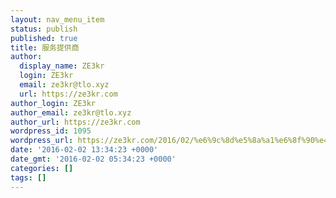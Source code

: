 ```yaml
---
layout: nav_menu_item
status: publish
published: true
title: 服务提供商
author:
  display_name: ZE3kr
  login: ZE3kr
  email: ze3kr@tlo.xyz
  url: https://ze3kr.com
author_login: ZE3kr
author_email: ze3kr@tlo.xyz
author_url: https://ze3kr.com
wordpress_id: 1095
wordpress_url: https://ze3kr.com/2016/02/%e6%9c%8d%e5%8a%a1%e6%8f%90%e4%be%9b%e5%95%86/
date: '2016-02-02 13:34:23 +0000'
date_gmt: '2016-02-02 05:34:23 +0000'
categories: []
tags: []
---
```


